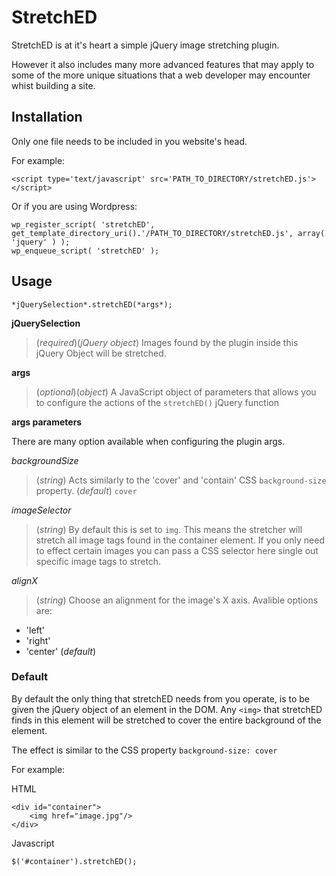 # StretchED

StretchED is at it's heart a simple jQuery image stretching plugin. 

However it also includes many more advanced features that may apply to some of the more unique situations that a web developer may encounter whist building a site.

## Installation

Only one file needs to be included in you website's head.

For example:

	<script type='text/javascript' src='PATH_TO_DIRECTORY/stretchED.js'></script>

Or if you are using Wordpress:

	wp_register_script( 'stretchED', get_template_directory_uri().'/PATH_TO_DIRECTORY/stretchED.js', array( 'jquery' ) );
	wp_enqueue_script( 'stretchED' );

## Usage

	*jQuerySelection*.stretchED(*args*);

**jQuerySelection**

> (*required*)(*jQuery object*) Images found by the plugin inside this jQuery Object will be stretched.

**args**

> (*optional*)(*object*) A JavaScript object of parameters that allows you to configure the actions of the `stretchED()` jQuery function

**args parameters**

There are many option available when configuring the plugin args.

*backgroundSize*

> (*string*) Acts similarly to the 'cover' and 'contain' CSS `background-size` property. (*default*) `cover`

*imageSelector*

> (*string*) By default this is set to `img`. This means the stretcher will stretch all image tags found in the container element. If you only need to effect certain images you can pass a CSS selector here single out specific image tags to stretch.

*alignX*

> (*string*) Choose an alignment for the image's X axis. 
> Avalible options are:
- 'left'
- 'right'
- 'center' (*default*)



### Default

By default the only thing that stretchED needs from you operate, is to be given the jQuery object of an element in the DOM. Any `<img>` that stretchED finds in this element will be stretched to cover the entire background of the element.

The effect is similar to the CSS property `background-size: cover`

For example:

HTML

	<div id="container">
		<img href="image.jpg"/>
	</div>

Javascript

	$('#container').stretchED();


